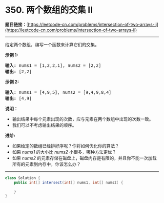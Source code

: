 # 350. 两个数组的交集 II

**题目链接：**[https://leetcode-cn.com/problems/intersection-of-two-arrays-ii](https://leetcode-cn.com/problems/intersection-of-two-arrays-ii)

---

<div class="content__1Y2H">
 <div class="notranslate">
  <p>给定两个数组，编写一个函数来计算它们的交集。</p> 
  <p><strong>示例 1:</strong></p> 
  <pre class="language-text"><strong>输入: </strong>nums1 = [1,2,2,1], nums2 = [2,2]
<strong>输出: </strong>[2,2]
</pre> 
  <p><strong>示例 2:</strong></p> 
  <pre class="language-text"><strong>输入: </strong>nums1 = [4,9,5], nums2 = [9,4,9,8,4]
<strong>输出: </strong>[4,9]</pre> 
  <p><strong>说明：</strong></p> 
  <ul> 
   <li>输出结果中每个元素出现的次数，应与元素在两个数组中出现的次数一致。</li> 
   <li>我们可以不考虑输出结果的顺序。</li> 
  </ul> 
  <p><strong><strong>进阶:</strong></strong></p> 
  <ul> 
   <li>如果给定的数组已经排好序呢？你将如何优化你的算法？</li> 
   <li>如果&nbsp;<em>nums1&nbsp;</em>的大小比&nbsp;<em>nums2&nbsp;</em>小很多，哪种方法更优？</li> 
   <li>如果&nbsp;<em>nums2&nbsp;</em>的元素存储在磁盘上，磁盘内存是有限的，并且你不能一次加载所有的元素到内存中，你该怎么办？</li> 
  </ul> 
 </div>
</div>

---

```java
class Solution {
    public int[] intersect(int[] nums1, int[] nums2) {
        
    }
}
```